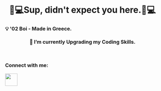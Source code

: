 <h1 align="center">👨💻Sup, didn't expect you here.👨💻</h1>

<h3 aling="center">💡 '02 Boi - Made in Greece.</h3>
<h3 align="center">🧠 I’m currently Upgrading my Coding Skills.</h3>
<br>

<h3 aling="center">Connect with me:</h3>
<p><align="center"> <a href="https://www.linkedin.com/in/spiros-vlachos-65ba78204/#gh-dark-mode-only"><img src="https://cdn-icons-png.flaticon.com/512/174/174857.png" height="40" width="40" /></a></p>
